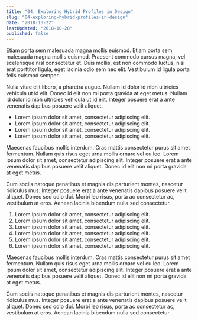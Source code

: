 ```yaml
---
title: "04. Exploring Hybrid Profiles in Design"
slug: "04-exploring-hybrid-profiles-in-design"
date: "2018-10-22"
lastUpdated: "2018-10-28"
published: false
---
```


Etiam porta sem malesuada magna mollis euismod. Etiam porta sem malesuada magna mollis euismod. Praesent commodo cursus magna, vel scelerisque nisl consectetur et. Duis mollis, est non commodo luctus, nisi erat porttitor ligula, eget lacinia odio sem nec elit. Vestibulum id ligula porta felis euismod semper.

Nulla vitae elit libero, a pharetra augue. Nullam id dolor id nibh ultricies vehicula ut id elit. Donec id elit non mi porta gravida at eget metus. Nullam id dolor id nibh ultricies vehicula ut id elit. Integer posuere erat a ante venenatis dapibus posuere velit aliquet.

- Lorem ipsum dolor sit amet, consectetur adipiscing elit.
- Lorem ipsum dolor sit amet, consectetur adipiscing elit.
- Lorem ipsum dolor sit amet, consectetur adipiscing elit.
- Lorem ipsum dolor sit amet, consectetur adipiscing elit.

Maecenas faucibus mollis interdum. Cras mattis consectetur purus sit amet fermentum. Nullam quis risus eget urna mollis ornare vel eu leo. Lorem ipsum dolor sit amet, consectetur adipiscing elit. Integer posuere erat a ante venenatis dapibus posuere velit aliquet. Donec id elit non mi porta gravida at eget metus.

Cum sociis natoque penatibus et magnis dis parturient montes, nascetur ridiculus mus. Integer posuere erat a ante venenatis dapibus posuere velit aliquet. Donec sed odio dui. Morbi leo risus, porta ac consectetur ac, vestibulum at eros. Aenean lacinia bibendum nulla sed consectetur.

1. Lorem ipsum dolor sit amet, consectetur adipiscing elit.
2. Lorem ipsum dolor sit amet, consectetur adipiscing elit.
3. Lorem ipsum dolor sit amet, consectetur adipiscing elit.
4. Lorem ipsum dolor sit amet, consectetur adipiscing elit.
5. Lorem ipsum dolor sit amet, consectetur adipiscing elit.
6. Lorem ipsum dolor sit amet, consectetur adipiscing elit.

Maecenas faucibus mollis interdum. Cras mattis consectetur purus sit amet fermentum. Nullam quis risus eget urna mollis ornare vel eu leo. Lorem ipsum dolor sit amet, consectetur adipiscing elit. Integer posuere erat a ante venenatis dapibus posuere velit aliquet. Donec id elit non mi porta gravida at eget metus.

Cum sociis natoque penatibus et magnis dis parturient montes, nascetur ridiculus mus. Integer posuere erat a ante venenatis dapibus posuere velit aliquet. Donec sed odio dui. Morbi leo risus, porta ac consectetur ac, vestibulum at eros. Aenean lacinia bibendum nulla sed consectetur.

